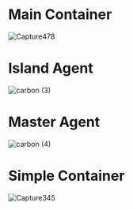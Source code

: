 # Main Container

![Capture478](https://github.com/hassanouado/AG_with_MultiAgent/assets/95369534/50b80062-f887-42a6-b030-0fefac6b4c43)

# Island Agent

![carbon (3)](https://github.com/hassanouado/AG_with_MultiAgent/assets/95369534/e34f0483-53ff-4692-811c-351e5b5c8422)

# Master Agent 

![carbon (4)](https://github.com/hassanouado/AG_with_MultiAgent/assets/95369534/d0245bfe-3ac5-4a17-bf0e-6c1597a1a47a)

# Simple Container


![Capture345](https://github.com/hassanouado/AG_with_MultiAgent/assets/95369534/086bca91-6553-4543-953a-b696d332b290)


